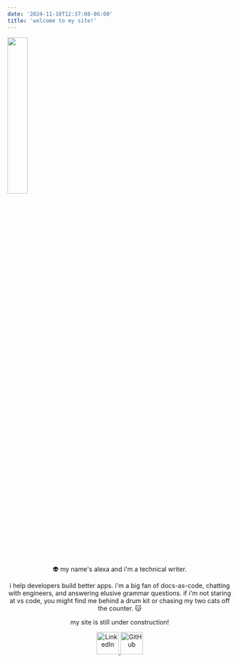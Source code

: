 ```yaml
---
date: '2024-11-18T12:37:08-06:00'
title: 'welcome to my site!'
---
```


<img src="/image/pfp.png" width="30%" height="auto" />

<center>

:alien: my name's alexa and i'm a technical writer. 

i help developers build better apps. i'm a big fan of docs-as-code, chatting with engineers, and answering elusive grammar questions.  if i'm not staring at vs code, you might find me behind a drum kit or chasing my two cats off the counter. :kissing_cat: 

my site is still under construction!

<div class="figure">
<a href="https://www.linkedin.com/in/arkristen/" target="_blank">
  <img src="/image/bug.png" alt="LinkedIn" width="50" height="50">
</a><a href="https://github.com/akristen" target="_blank">
  <img src="/image/github-mark.png" alt="GitHub" width="50" height="50">
</a>
</div>

</center>